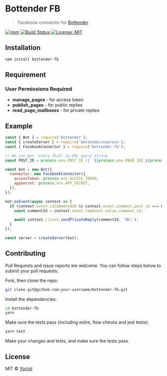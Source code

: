 # Bottender FB

> Facebook connector for [Bottender](https://github.com/Yoctol/bottender).

[![npm](https://img.shields.io/npm/v/bottender-fb.svg?style=flat-square)](https://www.npmjs.com/package/bottender-fb)
[![Build Status](https://travis-ci.org/bottenderjs/bottender-fb.svg?branch=master)](https://travis-ci.org/bottenderjs/bottender-fb)
[![License: MIT](https://img.shields.io/badge/License-MIT-yellow.svg)](https://opensource.org/licenses/MIT)

## Installation

```sh
npm install bottender-fb
```

## Requirement

### User Permissions Required

* **manage_pages** - for access token
* **publish_pages** - for public replies
* **read_page_mailboxes** - for private replies

## Example

```js
const { Bot } = require('bottender');
const { createServer } = require('bottender/express');
const { FacebookConnector } = require('bottender-fb');

// We can get `story_fbid` in URL query string
const POST_ID = process.env.POST_ID || `${process.env.PAGE_ID}_${process.env.STORY_FBID}`;

const bot = new Bot({
  connector: new FacebookConnector({
    accessToken: process.env.ACCESS_TOKEN,
    appSecret: process.env.APP_SECRET,
  }),
});

bot.onEvent(async context => {
  if (context.event.isCommentAdd && context.event.comment.post_id === POST_ID) {
    const commentId = context.event.rawEvent.value.comment_id;

    await context.client.sendPrivateReply(commentId, 'OK!');
  }
});

const server = createServer(bot);
```

## Contributing

Pull Requests and issue reports are welcome. You can follow steps below to
submit your pull requests:

Fork, then clone the repo:

```sh
git clone git@github.com:your-username/bottender-fb.git
```

Install the dependencies:

```sh
cd bottender-fb
yarn
```

Make sure the tests pass (including eslint, flow checks and jest tests):

```sh
yarn test
```

Make your changes and tests, and make sure the tests pass.

## License

MIT © [Yoctol](https://github.com/bottenderjs/bottender-fb)
